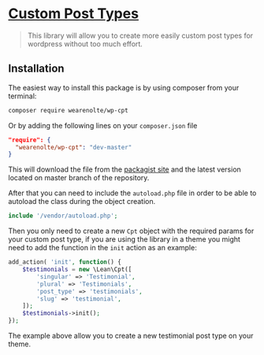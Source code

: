 # [Custom Post Types](https://github.com/moxie-lean/wp-cpt)

> This library will allow you to create more easily custom post types for wordpress without too much effort.

## Installation

The easiest way to install this package is by using composer from your
terminal:

```bash
composer require wearenolte/wp-cpt
```

Or by adding the following lines on your `composer.json` file

```json
"require": {
  "wearenolte/wp-cpt": "dev-master"
}
```

This will download the file from the [packagist site](https://packagist.org/packages/wearenolte/wp-cpt) 
and the latest version located on master branch of the repository. 

After that you can need to include the `autoload.php` file in order to
be able to autoload the class during the object creation.

```php
include '/vendor/autoload.php';
```

Then you only need to create a new `Cpt` object with the required params
for your custom post type, if you are using the library in a theme you
might need to add the function in the `init` action as an example: 

```php
add_action( 'init', function() {
    $testimonials = new \Lean\Cpt([
        'singular' => 'Testimonial',
        'plural' => 'Testimonials',
        'post_type' => 'testimonials',
        'slug' => 'testimonial',
    ]);
    $testimonials->init();
});
```

The example above allow you to create a new testimonial post type on
your theme.
